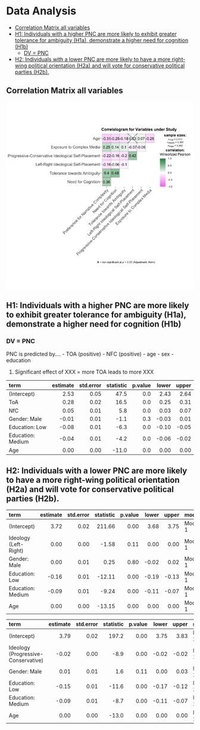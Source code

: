 Data Analysis
================

- [Correlation Matrix all variables](#correlation-matrix-all-variables)
- [H1: Individuals with a higher PNC are more likely to exhibit greater
  tolerance for ambiguity (H1a), demonstrate a higher need for cognition
  (H1b)](#h1-individuals-with-a-higher-pnc-are-more-likely-to-exhibit-greater-tolerance-for-ambiguity-h1a-demonstrate-a-higher-need-for-cognition-h1b)
  - [DV = PNC](#dv--pnc)
- [H2: Individuals with a lower PNC are more likely to have a more
  right-wing political orientation (H2a) and will vote for conservative
  political parties
  (H2b).](#h2-individuals-with-a-lower-pnc-are-more-likely-to-have-a-more-right-wing-political-orientation-h2a-and-will-vote-for-conservative-political-parties-h2b)

## Correlation Matrix all variables

<img src="../../report/figures/correlation-matrix-1.png" style="display: block; margin: auto;" />

## H1: Individuals with a higher PNC are more likely to exhibit greater tolerance for ambiguity (H1a), demonstrate a higher need for cognition (H1b)

### DV = PNC

PNC is predicted by…. - TOA (positive) - NFC (positive) - age - sex -
education

1.  Significant effect of XXX = more TOA leads to more XXX

| term              | estimate | std.error | statistic | p.value | lower | upper |
|:------------------|---------:|----------:|----------:|--------:|------:|------:|
| (Intercept)       |     2.53 |      0.05 |      47.5 |     0.0 |  2.43 |  2.64 |
| ToA               |     0.28 |      0.02 |      16.5 |     0.0 |  0.25 |  0.31 |
| NfC               |     0.05 |      0.01 |       5.8 |     0.0 |  0.03 |  0.07 |
| Gender: Male      |    -0.01 |      0.01 |      -1.1 |     0.3 | -0.03 |  0.01 |
| Education: Low    |    -0.08 |      0.01 |      -6.3 |     0.0 | -0.10 | -0.05 |
| Education: Medium |    -0.04 |      0.01 |      -4.2 |     0.0 | -0.06 | -0.02 |
| Age               |     0.00 |      0.00 |     -11.0 |     0.0 |  0.00 |  0.00 |

## H2: Individuals with a lower PNC are more likely to have a more right-wing political orientation (H2a) and will vote for conservative political parties (H2b).

| term                  | estimate | std.error | statistic | p.value | lower | upper | model   |
|:----------------------|---------:|----------:|----------:|--------:|------:|------:|:--------|
| (Intercept)           |     3.72 |      0.02 |    211.66 |    0.00 |  3.68 |  3.75 | Model 1 |
| Ideology (Left-Right) |     0.00 |      0.00 |     -1.58 |    0.11 |  0.00 |  0.00 | Model 1 |
| Gender: Male          |     0.00 |      0.01 |      0.25 |    0.80 | -0.02 |  0.02 | Model 1 |
| Education: Low        |    -0.16 |      0.01 |    -12.11 |    0.00 | -0.19 | -0.13 | Model 1 |
| Education: Medium     |    -0.09 |      0.01 |     -9.24 |    0.00 | -0.11 | -0.07 | Model 1 |
| Age                   |     0.00 |      0.00 |    -13.15 |    0.00 |  0.00 |  0.00 | Model 1 |

| term                                | estimate | std.error | statistic | p.value | lower | upper | model   |
|:------------------------------------|---------:|----------:|----------:|--------:|------:|------:|:--------|
| (Intercept)                         |     3.79 |      0.02 |     197.2 |    0.00 |  3.75 |  3.83 | Model 2 |
| Ideology (Progressive-Conservative) |    -0.02 |      0.00 |      -8.9 |    0.00 | -0.02 | -0.02 | Model 2 |
| Gender: Male                        |     0.01 |      0.01 |       1.6 |    0.11 |  0.00 |  0.03 | Model 2 |
| Education: Low                      |    -0.15 |      0.01 |     -11.6 |    0.00 | -0.17 | -0.12 | Model 2 |
| Education: Medium                   |    -0.09 |      0.01 |      -8.7 |    0.00 | -0.11 | -0.07 | Model 2 |
| Age                                 |     0.00 |      0.00 |     -13.0 |    0.00 |  0.00 |  0.00 | Model 2 |
